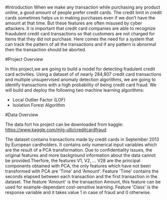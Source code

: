 #Introduction
When we make any transaction while purchasing any product online, a good amount of people prefer credit cards. The credit limit in credit cards sometimes helps us in making purchases even if we don’t have the amount at that time. But these features are often misused by cyber attackers. It is important that credit card companies are able to recognize fraudulent credit card transactions so that customers are not charged for items that they did not purchase. 
Here comes the need for a system that can track the pattern of all the transactions and if any pattern is abnormal then the transaction should be aborted.

#Project Overview

In this project,we are going to build a model for detecting fradulent credit card activities. Using a dataset of of nearly 284,807 credit card transactions and multiple unsupervised anomaly detection algorithms, we are going to identify transactions with a high probability of being credit card fraud. We will build and deploy the following two machine learning algorithms:
- Local Outlier Factor (LOF)
- Isolation Forest Algorithm

#Data Overview

The data fort his project can be downloaded from kaggle: https://www.kaggle.com/mlg-ulb/creditcardfraud

The dataset contains transactions made by credit cards in September 2013 by European cardholders. It contains only numerical input variables which are the result of a PCA transformation. Due to confidentiality issues, the original features and more background information about the data cannot be provided.Therfore, the features V1, V2, … V28 are the principal components obtained with PCA, the only features which have not been transformed with PCA are 'Time' and 'Amount'. Feature 'Time' contains the seconds elapsed between each transaction and the first transaction in the dataset. The feature 'Amount' is the transaction Amount, this feature can be used for example-dependant cost-sensitive learning. Feature 'Class' is the response variable and it takes value 1 in case of fraud and 0 otherwise.
